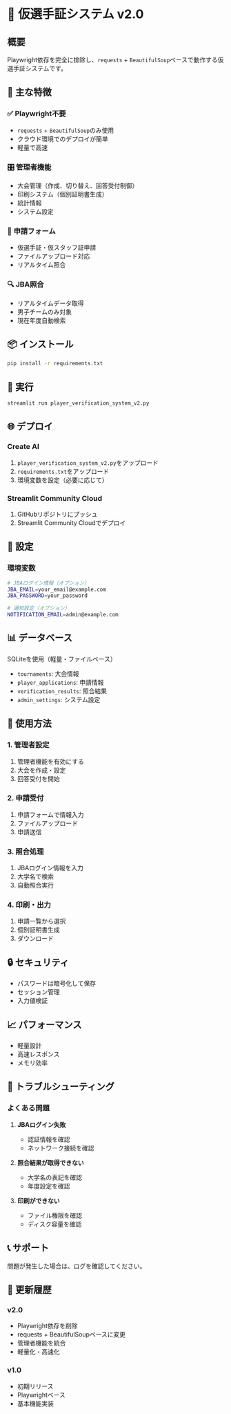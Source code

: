 # 🏀 仮選手証システム v2.0

## 概要
Playwright依存を完全に排除し、`requests` + `BeautifulSoup`ベースで動作する仮選手証システムです。

## 🚀 主な特徴

### ✅ **Playwright不要**
- `requests` + `BeautifulSoup`のみ使用
- クラウド環境でのデプロイが簡単
- 軽量で高速

### 🎛️ **管理者機能**
- 大会管理（作成、切り替え、回答受付制御）
- 印刷システム（個別証明書生成）
- 統計情報
- システム設定

### 📝 **申請フォーム**
- 仮選手証・仮スタッフ証申請
- ファイルアップロード対応
- リアルタイム照合

### 🔍 **JBA照合**
- リアルタイムデータ取得
- 男子チームのみ対象
- 現在年度自動検索

## 📦 インストール

```bash
pip install -r requirements.txt
```

## 🚀 実行

```bash
streamlit run player_verification_system_v2.py
```

## 🌐 デプロイ

### Create AI
1. `player_verification_system_v2.py`をアップロード
2. `requirements.txt`をアップロード
3. 環境変数を設定（必要に応じて）

### Streamlit Community Cloud
1. GitHubリポジトリにプッシュ
2. Streamlit Community Cloudでデプロイ

## 🔧 設定

### 環境変数
```bash
# JBAログイン情報（オプション）
JBA_EMAIL=your_email@example.com
JBA_PASSWORD=your_password

# 通知設定（オプション）
NOTIFICATION_EMAIL=admin@example.com
```

## 📊 データベース

SQLiteを使用（軽量・ファイルベース）
- `tournaments`: 大会情報
- `player_applications`: 申請情報
- `verification_results`: 照合結果
- `admin_settings`: システム設定

## 🎯 使用方法

### 1. 管理者設定
1. 管理者機能を有効にする
2. 大会を作成・設定
3. 回答受付を開始

### 2. 申請受付
1. 申請フォームで情報入力
2. ファイルアップロード
3. 申請送信

### 3. 照合処理
1. JBAログイン情報を入力
2. 大学名で検索
3. 自動照合実行

### 4. 印刷・出力
1. 申請一覧から選択
2. 個別証明書生成
3. ダウンロード

## 🔒 セキュリティ

- パスワードは暗号化して保存
- セッション管理
- 入力値検証

## 📈 パフォーマンス

- 軽量設計
- 高速レスポンス
- メモリ効率

## 🐛 トラブルシューティング

### よくある問題

1. **JBAログイン失敗**
   - 認証情報を確認
   - ネットワーク接続を確認

2. **照合結果が取得できない**
   - 大学名の表記を確認
   - 年度設定を確認

3. **印刷ができない**
   - ファイル権限を確認
   - ディスク容量を確認

## 📞 サポート

問題が発生した場合は、ログを確認してください。

## 🔄 更新履歴

### v2.0
- Playwright依存を削除
- requests + BeautifulSoupベースに変更
- 管理者機能を統合
- 軽量化・高速化

### v1.0
- 初期リリース
- Playwrightベース
- 基本機能実装
